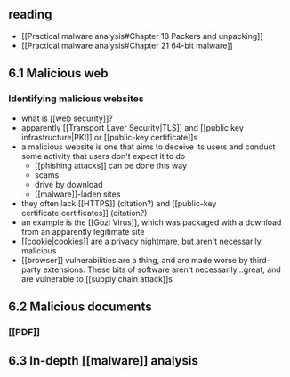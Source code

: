 ## reading
- [[Practical malware analysis#Chapter 18 Packers and unpacking]]
- [[Practical malware analysis#Chapter 21 64-bit malware]]
## 6.1 Malicious web
### Identifying malicious websites
- what is [[web security]]?
- apparently [[Transport Layer Security|TLS]] and [[public key infrastructure|PKI]] or [[public-key certificate]]s
- a malicious website is one that aims to deceive its users and conduct some activity that users don't expect it to do
	- [[phishing attacks]] can be done this way
	- scams
	- drive by download
	- [[malware]]-laden sites
- they often lack [[HTTPS]] (citation?) and [[public-key certificate|certificates]] (citation?)
- an example is the [[Gozi Virus]], which was packaged with a download from an apparently legitimate site
- [[cookie|cookies]] are a privacy nightmare, but aren't necessarily malicious
- [[browser]] vulnerabilities are a thing, and are made worse by third-party extensions. These bits of software aren't necessarily...great, and are vulnerable to [[supply chain attack]]s
## 6.2 Malicious documents
### [[PDF]]

## 6.3 In-depth [[malware]] analysis